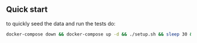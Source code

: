 ## Quick start
to quickly seed the data and run the tests do:
```sh
docker-compose down && docker-compose up -d && ./setup.sh && sleep 30 && bundle exec rspec
```
